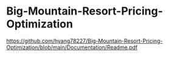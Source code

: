 # Big-Mountain-Resort-Pricing-Optimization
https://github.com/hyang78227/Big-Mountain-Resort-Pricing-Optimization/blob/main/Documentation/Readme.pdf
